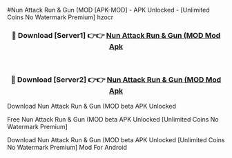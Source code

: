 #Nun Attack Run & Gun (MOD [APK-MOD] - APK Unlocked - [Unlimited Coins No Watermark Premium] hzocr



<div align="center">

<h3>🔴 Download [Server1] 👉👉 <a href="https://momento.my/?title=Nun_Attack_Run_&_Gun_(MOD">Nun Attack Run & Gun (MOD Mod Apk</a></h3><br>

<h3>🔴 Download [Server2] 👉👉 <a href="https://momento.my/?title=Nun_Attack_Run_&_Gun_(MOD">Nun Attack Run & Gun (MOD Mod Apk</a></h3>
</div>



Download Nun Attack Run & Gun (MOD beta APK Unlocked

Free Nun Attack Run & Gun (MOD beta APK Unlocked [Unlimited Coins No Watermark Premium]

Download Nun Attack Run & Gun (MOD beta APK Unlocked [Unlimited Coins No Watermark Premium] Mod For Android
